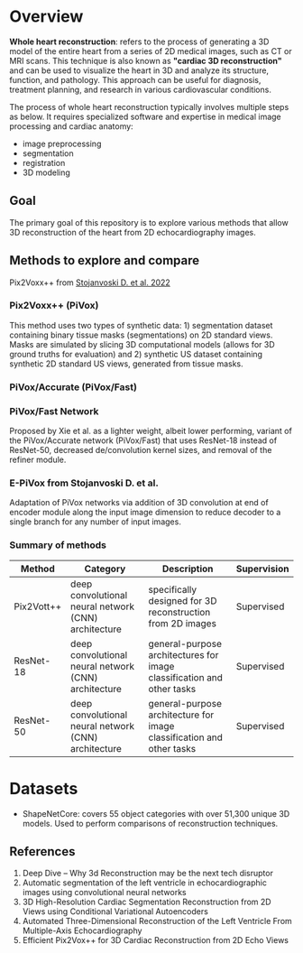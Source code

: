 # Overview

**Whole heart reconstruction**: refers to the process of generating a 3D model of the entire heart from a series of 2D medical images, such as CT or MRI scans. This technique is also known as **"cardiac 3D reconstruction"** and can be used to visualize the heart in 3D and analyze its structure, function, and pathology. This approach can be useful for diagnosis, treatment planning, and research in various cardiovascular conditions.

The process of whole heart reconstruction typically involves multiple steps as below. It requires specialized software and expertise in medical image processing and cardiac anatomy:
- image preprocessing
- segmentation
- registration
- 3D modeling

## Goal
The primary goal of this repository is to explore various methods that allow 3D reconstruction of the heart from 2D echocardiography images.

## Methods to explore and compare
Pix2Voxx++ from [Stojanvoski D. et al. 2022](https://arxiv.org/abs/2207.13424)

### Pix2Voxx++ (PiVox)
This method uses two types of synthetic data: 1) segmentation dataset containing binary tissue masks (segmentations) on 2D standard views. Masks are simulated by slicing 3D computational models (allows for 3D ground truths for evaluation) and 2) synthetic US dataset containing synthetic 2D standard US views, generated from tissue masks.

### PiVox/Accurate (PiVox/Fast)

### PiVox/Fast Network
Proposed by Xie et al. as a lighter weight, albeit lower performing, variant of the PiVox/Accurate network (PiVox/Fast) that uses ResNet-18 instead of ResNet-50, decreased de/convolution kernel sizes, and removal of the refiner module.

### E-PiVox from Stojanvoski D. et al.
Adaptation of PiVox networks via addition of 3D convolution at end of encoder module along the input image dimension to reduce decoder to a single branch for any number of input images.

### Summary of methods
|Method|Category|Description|Supervision|
|---|---|---|---|
|Pix2Vott++|deep convolutional neural network (CNN) architecture|specifically designed for 3D reconstruction from 2D images|Supervised|
|ResNet-18|deep convolutional neural network (CNN) architecture|general-purpose architectures for image classification and other tasks|Supervised|
|ResNet-50|deep convolutional neural network (CNN) architecture|general-purpose architecture for image classification and other tasks|Supervised|

# Datasets
- ShapeNetCore: covers 55 object categories with over 51,300 unique 3D models. Used to perform comparisons of reconstruction techniques.

## References
1. Deep Dive – Why 3d Reconstruction may be the next tech disruptor 
2. Automatic segmentation of the left ventricle in echocardiographic images using convolutional neural networks 
3. 3D High-Resolution Cardiac Segmentation Reconstruction from 2D Views using Conditional Variational Autoencoders 
4. Automated Three-Dimensional Reconstruction of the Left Ventricle From Multiple-Axis Echocardiography 
5. Efficient Pix2Vox++ for 3D Cardiac Reconstruction from 2D Echo Views 
